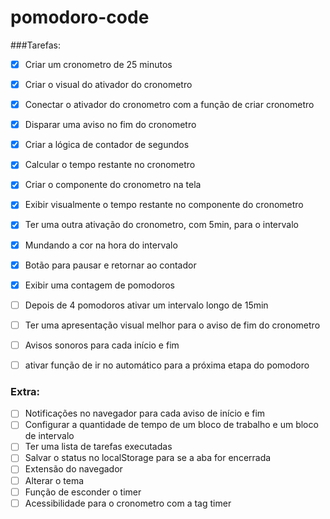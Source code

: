 # pomodoro-code

###Tarefas:

- [x] Criar um cronometro de 25 minutos
- [x] Criar o visual do ativador do cronometro
- [x] Conectar o ativador do cronometro com a função de criar cronometro
- [x] Disparar uma aviso no fim do cronometro
- [x] Criar a lógica de contador de segundos
- [x] Calcular o tempo restante no cronometro
- [x] Criar o componente do cronometro na tela
- [x] Exibir visualmente o tempo restante no componente do cronometro
- [x] Ter uma outra ativação do cronometro, com 5min, para o intervalo
- [x] Mundando a cor na hora do intervalo
- [x] Botão para pausar e retornar ao contador
- [x] Exibir uma contagem de pomodoros
- [ ] Depois de 4 pomodoros ativar um intervalo longo de 15min
- [ ] Ter uma apresentação visual melhor para o aviso de fim do cronometro
- [ ] Avisos sonoros para cada início e fim
- [ ] ativar função de ir no automático para a próxima etapa do pomodoro


### Extra:

- [ ] Notificações no navegador para cada aviso de início e fim
- [ ] Configurar a quantidade de tempo de um bloco de trabalho e um bloco de intervalo
- [ ] Ter uma lista de tarefas executadas
- [ ] Salvar o status no localStorage para se a aba for encerrada
- [ ] Extensão do navegador
- [ ] Alterar o tema
- [ ] Função de esconder o timer
- [ ] Acessibilidade para o cronometro com a tag timer <time>